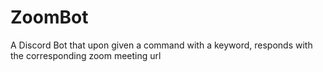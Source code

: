 # ZoomBot
A Discord Bot that upon given a command with a keyword, responds with the corresponding zoom meeting url

